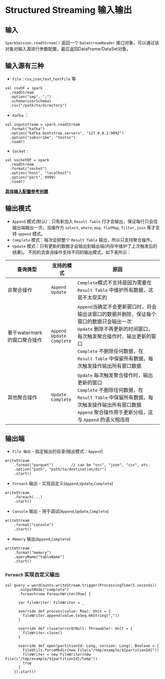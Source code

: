 # Structured Streaming 输入输出
## 输入
`SparkSession.readStream()` 返回一个 `DataStreamReader` 接口对象，可以通过该对象对输入源进行参数配置，最后返回DataFrame/DataSet对象。
## 输入源有三种
* `File` : `csv`,`json`,`text`,`textFile` 等
```
val csvDF = spark
  .readStream
  .option("sep", ";")
  .schema(userSchema)
  .csv("/path/to/directory")
```
* `Kafka` ：
```
val inputstream = spark.readStream
  .format("kafka")
  .option("kafka.bootstrap.servers", "127.0.0.1:9092")
  .option("subscribe", "testss")
  .load()
```
* `Socket` :
```
val socketDF = spark
  .readStream
  .format("socket")
  .option("host", "localhost")
  .option("port", 9999)
  .load()
```
**[具体输入配置参考创建 ](http://spark.apache.org/docs/latest/api/scala/index.html#org.apache.spark.sql.streaming.DataStreamReader)**

## 输出模式
 * `Append` 模式(默认)：只有新加入 `Result Table` 行才会输出，保证每行只会往输出端输出一次，当操作为 `select`, `where`, `map`, `flatMap`, `filter`, `join` 等才支持 `append` 模式。
 * `Complete` 模式：每次会把整个 `Result Table` 输出，所以只支持聚合操作。
 * `Update` 模式：只有更新的数据才会输出到输出端(内存中维护了上次触发后的结果)。
不同的流查询操作支持不同的输出模式，如下表所示：

|查询类型|支持的模式|原因|
|----------|--------------------|-------------------|
|非聚合操作|`Append`<br>`Update`|`Complete`模式不支持是因为需要在 `Result Table` 中维护所有数据，这是不太现实的|
|基于watermark的窗口聚合操作|`Append`<br>`Update`<br>`Complete`|`Append`当确定不会更新窗口时，将会输出该窗口的数据并删除，保证每个窗口的数据只会输出一次 <br> `Update` 删除不再更新的时间窗口，每次触发聚合操作时，输出更新的窗口 <br> `Complete` 不删除任何数据，在 `Result Table` 中保留所有数据，每次触发操作输出所有窗口数据
|其他聚合操作|`Update`<br>`Complete`| `Update` 每次触发聚合操作时，输出更新的窗口 <br> `Complete` 不删除任何数据，在 `Result Table` 中保留所有数据，每次触发操作输出所有窗口数据  <br>`Append` 聚合操作用于更新分组，这与 `Append` 的语义相违背|

## 输出端
* `File 输出` - 指定输出的目录(输出模式：`Append`)
```
writeStream
    .format("parquet")        // can be "orc", "json", "csv", etc.
    .option("path", "path/to/destination/dir")
    .start()
```
* `Foreach` 输出 - 实现自定义(`Append`,`Update`,`Complete`)
```
writeStream
    .foreach(...)
    .start()
```
* `Console` 输出 - 用于调试(`Append`,`Update`,`Complete`)
```
writeStream
    .format("console")
    .start()
```
* `Memory` 输出(`Append`,`Complete`)
```
writeStream
    .format("memory")
    .queryName("tableName")
    .start()
```

### `Foreach` 实现自定义输出
```
val query = wordCounts.writeStream.trigger(ProcessingTime(5.seconds))
      .outputMode("complete")
      .foreach(new ForeachWriter[Row] {

      var fileWriter: FileWriter = _

      override def process(value: Row): Unit = {
        fileWriter.append(value.toSeq.mkString(","))
      }

      override def close(errorOrNull: Throwable): Unit = {
        fileWriter.close()
      }

      override def open(partitionId: Long, version: Long): Boolean = {
        FileUtils.forceMkdir(new File(s"/tmp/example/${partitionId}"))
        fileWriter = new FileWriter(new File(s"/tmp/example/${partitionId}/temp"))
        true
      }
    }).start()
```


